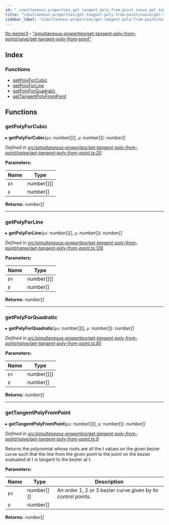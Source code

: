 ```yaml
---
id: "_simultaneous_properties_get_tangent_poly_from_point_naive_get_tangent_poly_from_point_"
title: "simultaneous-properties/get-tangent-poly-from-point/naive/get-tangent-poly-from-point"
sidebar_label: "simultaneous-properties/get-tangent-poly-from-point/naive/get-tangent-poly-from-point"
---
```


[flo-bezier3](../globals.md) › ["simultaneous-properties/get-tangent-poly-from-point/naive/get-tangent-poly-from-point"](_simultaneous_properties_get_tangent_poly_from_point_naive_get_tangent_poly_from_point_.md)

## Index

### Functions

* [getPolyForCubic](_simultaneous_properties_get_tangent_poly_from_point_naive_get_tangent_poly_from_point_.md#getpolyforcubic)
* [getPolyForLine](_simultaneous_properties_get_tangent_poly_from_point_naive_get_tangent_poly_from_point_.md#getpolyforline)
* [getPolyForQuadratic](_simultaneous_properties_get_tangent_poly_from_point_naive_get_tangent_poly_from_point_.md#getpolyforquadratic)
* [getTangentPolyFromPoint](_simultaneous_properties_get_tangent_poly_from_point_naive_get_tangent_poly_from_point_.md#gettangentpolyfrompoint)

## Functions

###  getPolyForCubic

▸ **getPolyForCubic**(`ps`: number[][], `p`: number[]): *number[]*

*Defined in [src/simultaneous-properties/get-tangent-poly-from-point/naive/get-tangent-poly-from-point.ts:20](https://github.com/FlorisSteenkamp/FloBezier/blob/6f79660/src/simultaneous-properties/get-tangent-poly-from-point/naive/get-tangent-poly-from-point.ts#L20)*

**Parameters:**

Name | Type |
------ | ------ |
`ps` | number[][] |
`p` | number[] |

**Returns:** *number[]*

___

###  getPolyForLine

▸ **getPolyForLine**(`ps`: number[][], `p`: number[]): *number[]*

*Defined in [src/simultaneous-properties/get-tangent-poly-from-point/naive/get-tangent-poly-from-point.ts:126](https://github.com/FlorisSteenkamp/FloBezier/blob/6f79660/src/simultaneous-properties/get-tangent-poly-from-point/naive/get-tangent-poly-from-point.ts#L126)*

**Parameters:**

Name | Type |
------ | ------ |
`ps` | number[][] |
`p` | number[] |

**Returns:** *number[]*

___

###  getPolyForQuadratic

▸ **getPolyForQuadratic**(`ps`: number[][], `p`: number[]): *number[]*

*Defined in [src/simultaneous-properties/get-tangent-poly-from-point/naive/get-tangent-poly-from-point.ts:85](https://github.com/FlorisSteenkamp/FloBezier/blob/6f79660/src/simultaneous-properties/get-tangent-poly-from-point/naive/get-tangent-poly-from-point.ts#L85)*

**Parameters:**

Name | Type |
------ | ------ |
`ps` | number[][] |
`p` | number[] |

**Returns:** *number[]*

___

###  getTangentPolyFromPoint

▸ **getTangentPolyFromPoint**(`ps`: number[][], `p`: number[]): *number[]*

*Defined in [src/simultaneous-properties/get-tangent-poly-from-point/naive/get-tangent-poly-from-point.ts:9](https://github.com/FlorisSteenkamp/FloBezier/blob/6f79660/src/simultaneous-properties/get-tangent-poly-from-point/naive/get-tangent-poly-from-point.ts#L9)*

Returns the polynomial whose roots are all the t values on the given bezier
curve such that the line from the given point to the point on the bezier
evaluated at t is tangent to the bezier at t.

**Parameters:**

Name | Type | Description |
------ | ------ | ------ |
`ps` | number[][] | An order 1, 2 or 3 bezier curve given by its control points. |
`p` | number[] |   |

**Returns:** *number[]*
